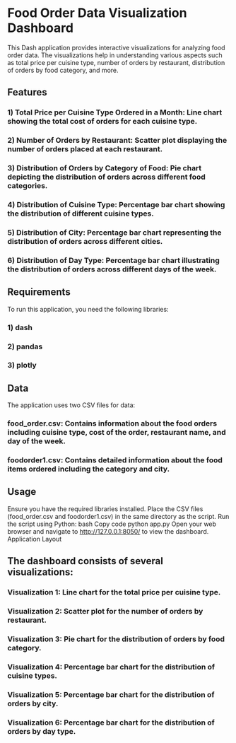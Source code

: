 # Food Order Data Visualization Dashboard
This Dash application provides interactive visualizations for analyzing food order data. The visualizations help in understanding various aspects such as total price per cuisine type, number of orders by restaurant, distribution of orders by food category, and more.

## Features
### 1) Total Price per Cuisine Type Ordered in a Month: Line chart showing the total cost of orders for each cuisine type.
### 2) Number of Orders by Restaurant: Scatter plot displaying the number of orders placed at each restaurant.
### 3) Distribution of Orders by Category of Food: Pie chart depicting the distribution of orders across different food categories.
### 4) Distribution of Cuisine Type: Percentage bar chart showing the distribution of different cuisine types.
### 5) Distribution of City: Percentage bar chart representing the distribution of orders across different cities.
### 6) Distribution of Day Type: Percentage bar chart illustrating the distribution of orders across different days of the week.

## Requirements
To run this application, you need the following libraries:
### 1) dash
### 2) pandas
### 3) plotly

## Data
The application uses two CSV files for data:

### food_order.csv: Contains information about the food orders including cuisine type, cost of the order, restaurant name, and day of the week.
### foodorder1.csv: Contains detailed information about the food items ordered including the category and city.

## Usage
Ensure you have the required libraries installed.
Place the CSV files (food_order.csv and foodorder1.csv) in the same directory as the script.
Run the script using Python:
bash
Copy code
python app.py
Open your web browser and navigate to http://127.0.0.1:8050/ to view the dashboard.
Application Layout

## The dashboard consists of several visualizations:

### Visualization 1: Line chart for the total price per cuisine type.
### Visualization 2: Scatter plot for the number of orders by restaurant.
### Visualization 3: Pie chart for the distribution of orders by food category.
### Visualization 4: Percentage bar chart for the distribution of cuisine types.
### Visualization 5: Percentage bar chart for the distribution of orders by city.
### Visualization 6: Percentage bar chart for the distribution of orders by day type.
